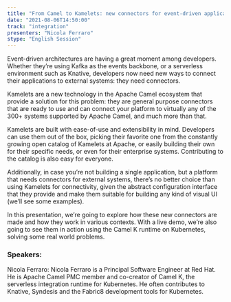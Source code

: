 ```yaml
---
title: "From Camel to Kamelets: new connectors for event-driven applications"
date: "2021-08-06T14:50:00" 
track: "integration"
presenters: "Nicola Ferraro"
stype: "English Session"
---
```

Event-driven architectures are having a great moment among developers. Whether they’re using Kafka as the events backbone, or a serverless environment such as Knative, developers now need new ways to connect their applications to external systems: they need connectors.
 

 Kamelets are a new technology in the Apache Camel ecosystem that provide a solution for this problem: they are general purpose connectors that are ready to use and can connect your platform to virtually any of the 300+ systems supported by Apache Camel, and much more than that.
 

 Kamelets are built with ease-of-use and extensibility in mind. Developers can use them out of the box, picking their favorite one from the constantly growing open catalog of Kamelets at Apache, or easily building their own for their specific needs, or even for their enterprise systems. Contributing to the catalog is also easy for everyone.
 

 Additionally, in case you’re not building a single application, but a platform that needs connectors for external systems, there’s no better choice than using Kamelets for connectivity, given the abstract configuration interface that they provide and make them suitable for building any kind of visual UI (we’ll see some examples).
 

 In this presentation, we’re going to explore how these new connectors are made and how they work in various contexts. With a live demo, we’re also going to see them in action using the Camel K runtime on Kubernetes, solving some real world problems.
 ### Speakers: 
 Nicola Ferraro: Nicola Ferraro is a Principal Software Engineer at Red Hat. He is Apache Camel PMC member and co-creator of Camel K, the serverless integration runtime for Kubernetes. He often contributes to Knative, Syndesis and the Fabric8 development tools for Kubernetes.